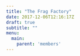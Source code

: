 ```yaml
---
title: "The Frag Factory"
date: 2017-12-06T12:16:17Z
draft: true
subtitle: ""
menu:
  main:
    parent: 'members'
---
```


